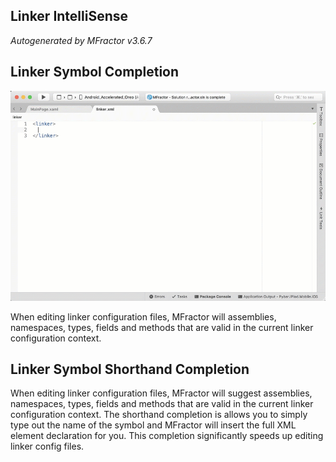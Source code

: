 ## Linker IntelliSense
*Autogenerated by MFractor v3.6.7*
## Linker Symbol Completion


![Our Linker IntelliSense engine provides an easy way to exclude symbols from linking.](/img/code-completion/linker/linker-intellisense.gif)

When editing linker configuration files, MFractor will assemblies, namespaces, types, fields and methods that are valid in the current linker configuration context.


## Linker Symbol Shorthand Completion

When editing linker configuration files, MFractor will suggest assemblies, namespaces, types, fields and methods that are valid in the current linker configuration context. The shorthand completion is allows you to simply type out the name of the symbol and MFractor will insert the full XML element declaration for you. This completion significantly speeds up editing linker config files.


